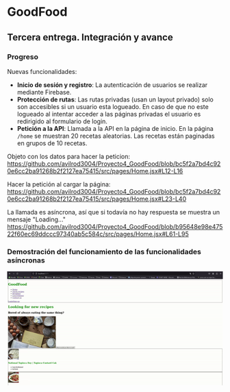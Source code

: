 # GoodFood

## Tercera entrega. Integración y avance
### Progreso
Nuevas funcionalidades:
- **Inicio de sesión y registro**: La autenticación de usuarios se realizar mediante Firebase.
- **Protección de rutas**: Las rutas privadas (usan un layout privado) solo son accesibles si un usuario esta logueado. En caso de que no este logueado al intentar acceder a las páginas privadas el usuario es redirigido al formulario de login.
- **Petición a la API**: Llamada a la API en la página de inicio. En la página `/home` se muestran 20 recetas aleatorias. Las recetas están paginadas en grupos de 10 recetas.

Objeto con los datos para hacer la peticion:
https://github.com/avilrod3004/Proyecto4_GoodFood/blob/bc5f2a7bd4c920e6cc2ba91268b2f2127ea75415/src/pages/Home.jsx#L12-L16

Hacer la petición al cargar la página:
https://github.com/avilrod3004/Proyecto4_GoodFood/blob/bc5f2a7bd4c920e6cc2ba91268b2f2127ea75415/src/pages/Home.jsx#L23-L40

La llamada es asíncrona, así que si todavía no hay respuesta se muestra un mensaje "Loading..."
https://github.com/avilrod3004/Proyecto4_GoodFood/blob/b95648e98e47522f60ec69ddccc97340ab5c584c/src/pages/Home.jsx#L61-L95

### Demostración del funcionamiento de las funcionalidades asíncronas
![Demostración llamada API](./doc/prueba_llamada_api.gif)
